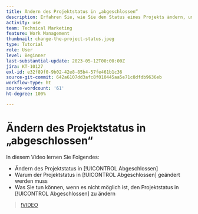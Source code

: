 ```yaml
---
title: Ändern des Projektstatus in „abgeschlossen“
description: Erfahren Sie, wie Sie den Status eines Projekts ändern, um anzugeben, dass die Arbeit abgeschlossen ist.
activity: use
team: Technical Marketing
feature: Work Management
thumbnail: change-the-project-status.jpeg
type: Tutorial
role: User
level: Beginner
last-substantial-update: 2023-05-12T00:00:00Z
jira: KT-10127
exl-id: e32f89f0-9b02-42e8-85b4-57fe461b1c36
source-git-commit: 642a6107dd3afc8f010445aa5e71c8dfdb9636eb
workflow-type: ht
source-wordcount: '61'
ht-degree: 100%

---
```


# Ändern des Projektstatus in „abgeschlossen“

In diesem Video lernen Sie Folgendes:

* Ändern des Projektstatus in [!UICONTROL Abgeschlossen]
* Warum der Projektstatus in [!UICONTROL Abgeschlossen] geändert werden muss
* Was Sie tun können, wenn es nicht möglich ist, den Projektstatus in [!UICONTROL Abgeschlossen] zu ändern

>[!VIDEO](https://video.tv.adobe.com/v/3419336/?quality=12&learn=on)
